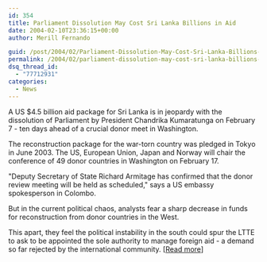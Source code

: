 ```yaml
---
id: 354
title: Parliament Dissolution May Cost Sri Lanka Billions in Aid
date: 2004-02-10T23:36:15+00:00
author: Merill Fernando

guid: /post/2004/02/Parliament-Dissolution-May-Cost-Sri-Lanka-Billions-in-Aid.aspx
permalink: /2004/02/parliament-dissolution-may-cost-sri-lanka-billions-in-aid/
dsq_thread_id:
  - "77712931"
categories:
  - News
---
```

<body xmlns="http://www.w3.org/1999/xhtml">
    <div class="Section1">
        <p class="MsoNormal">
            A US $4.5 billion aid package for Sri Lanka is in jeopardy with the dissolution of
            Parliament by President Chandrika Kumaratunga on February 7 - ten days ahead of a
            crucial donor meet in Washington.
        </p>
        <p class="MsoNormal">
            The reconstruction package for the war-torn country was pledged in Tokyo in June 2003.
            The US, European Union, Japan and Norway will chair the conference of 49 donor countries
            in Washington on February 17.
        </p>
        <p class="MsoNormal">
            "Deputy Secretary of State Richard Armitage has confirmed that the donor review meeting
            will be held as scheduled," says a US embassy spokesperson in Colombo.
        </p>
        <p class="MsoNormal">
            But in the current political chaos, analysts fear a sharp decrease in funds for reconstruction
            from donor countries in the West.
        </p>
        <p class="MsoNormal">
            This apart, they feel the political instability in the south could spur the LTTE to
            ask to be appointed the sole authority to manage foreign aid - a demand so far rejected
            by the international community. [<a href="http://southasia.oneworld.net/article/view/78853/1/">Read
            more</a>]
        </p>
    </div>
</body>